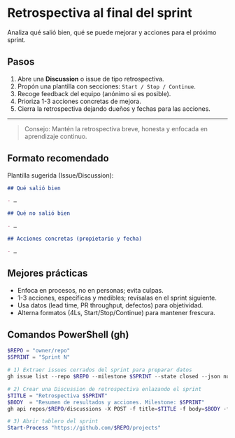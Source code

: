 # Retrospectiva al final del sprint

Analiza qué salió bien, qué se puede mejorar y acciones para el próximo sprint.

## Pasos

1. Abre una **Discussion** o issue de tipo retrospectiva.
2. Propón una plantilla con secciones: `Start / Stop / Continue`.
3. Recoge feedback del equipo (anónimo si es posible).
4. Prioriza 1-3 acciones concretas de mejora.
5. Cierra la retrospectiva dejando dueños y fechas para las acciones.

---

> Consejo: Mantén la retrospectiva breve, honesta y enfocada en aprendizaje continuo.

## Formato recomendado

Plantilla sugerida (Issue/Discussion):

```markdown
## Qué salió bien

- …

## Qué no salió bien

- …

## Acciones concretas (propietario y fecha)

- …
```

## Mejores prácticas

- Enfoca en procesos, no en personas; evita culpas.
- 1-3 acciones, específicas y medibles; revísalas en el sprint siguiente.
- Usa datos (lead time, PR throughput, defectos) para objetividad.
- Alterna formatos (4Ls, Start/Stop/Continue) para mantener frescura.

## Comandos PowerShell (gh)

```powershell
$REPO = "owner/repo"
$SPRINT = "Sprint N"

# 1) Extraer issues cerrados del sprint para preparar datos
gh issue list --repo $REPO --milestone $SPRINT --state closed --json number,title,closedAt --jq '.[]'

# 2) Crear una Discussion de retrospectiva enlazando el sprint
$TITLE = "Retrospectiva $SPRINT"
$BODY  = "Resumen de resultados y acciones. Milestone: $SPRINT"
gh api repos/$REPO/discussions -X POST -f title=$TITLE -f body=$BODY -f category_id=$(gh api repos/$REPO/discussions/categories --jq '.[] | select(.slug=="general") | .id')

# 3) Abrir tablero del sprint
Start-Process "https://github.com/$REPO/projects"
```
